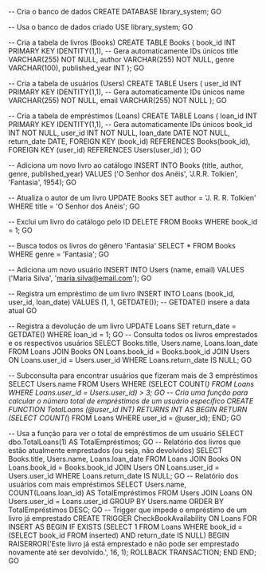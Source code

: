 -- Cria o banco de dados
CREATE DATABASE library_system;
GO

-- Usa o banco de dados criado
USE library_system;
GO

-- Cria a tabela de livros (Books)
CREATE TABLE Books (
    book_id INT PRIMARY KEY IDENTITY(1,1),  -- Gera automaticamente IDs únicos
    title VARCHAR(255) NOT NULL,
    author VARCHAR(255) NOT NULL,
    genre VARCHAR(100),
    published_year INT
);
GO

-- Cria a tabela de usuários (Users)
CREATE TABLE Users (
    user_id INT PRIMARY KEY IDENTITY(1,1),  -- Gera automaticamente IDs únicos
    name VARCHAR(255) NOT NULL,
    email VARCHAR(255) NOT NULL
);
GO

-- Cria a tabela de empréstimos (Loans)
CREATE TABLE Loans (
    loan_id INT PRIMARY KEY IDENTITY(1,1),  -- Gera automaticamente IDs únicos
    book_id INT NOT NULL,
    user_id INT NOT NULL,
    loan_date DATE NOT NULL,
    return_date DATE,
    FOREIGN KEY (book_id) REFERENCES Books(book_id),
    FOREIGN KEY (user_id) REFERENCES Users(user_id)
);
GO

-- Adiciona um novo livro ao catálogo
INSERT INTO Books (title, author, genre, published_year)
VALUES ('O Senhor dos Anéis', 'J.R.R. Tolkien', 'Fantasia', 1954);
GO

-- Atualiza o autor de um livro
UPDATE Books
SET author = 'J. R. R. Tolkien'
WHERE title = 'O Senhor dos Anéis';
GO

-- Exclui um livro do catálogo pelo ID
DELETE FROM Books
WHERE book_id = 1;
GO

-- Busca todos os livros do gênero 'Fantasia'
SELECT * FROM Books WHERE genre = 'Fantasia';
GO

-- Adiciona um novo usuário
INSERT INTO Users (name, email)
VALUES ('Maria Silva', 'maria.silva@email.com');
GO

-- Registra um empréstimo de um livro
INSERT INTO Loans (book_id, user_id, loan_date)
VALUES (1, 1, GETDATE());  -- GETDATE() insere a data atual
GO

-- Registra a devolução de um livro
UPDATE Loans
SET return_date = GETDATE()
WHERE loan_id = 1;
GO
-- Consulta todos os livros emprestados e os respectivos usuários
SELECT Books.title, Users.name, Loans.loan_date
FROM Loans
JOIN Books ON Loans.book_id = Books.book_id
JOIN Users ON Loans.user_id = Users.user_id
WHERE Loans.return_date IS NULL;
GO

-- Subconsulta para encontrar usuários que fizeram mais de 3 empréstimos
SELECT Users.name
FROM Users
WHERE (SELECT COUNT(*) FROM Loans WHERE Loans.user_id = Users.user_id) > 3;
GO
-- Cria uma função para calcular o número total de empréstimos de um usuário específico
CREATE FUNCTION TotalLoans (@user_id INT)
RETURNS INT
AS
BEGIN
    RETURN (SELECT COUNT(*) FROM Loans WHERE user_id = @user_id);
END;
GO

-- Usa a função para ver o total de empréstimos de um usuário
SELECT dbo.TotalLoans(1) AS TotalEmpréstimos;
GO
-- Relatório dos livros que estão atualmente emprestados (ou seja, não devolvidos)
SELECT Books.title, Users.name, Loans.loan_date
FROM Loans
JOIN Books ON Loans.book_id = Books.book_id
JOIN Users ON Loans.user_id = Users.user_id
WHERE Loans.return_date IS NULL;
GO
-- Relatório dos usuários com mais empréstimos
SELECT Users.name, COUNT(Loans.loan_id) AS TotalEmpréstimos
FROM Users
JOIN Loans ON Users.user_id = Loans.user_id
GROUP BY Users.name
ORDER BY TotalEmpréstimos DESC;
GO
-- Trigger que impede o empréstimo de um livro já emprestado
CREATE TRIGGER CheckBookAvailability
ON Loans
FOR INSERT
AS
BEGIN
    IF EXISTS (SELECT 1 FROM Loans WHERE book_id = (SELECT book_id FROM inserted) AND return_date IS NULL)
    BEGIN
        RAISERROR('Este livro já está emprestado e não pode ser emprestado novamente até ser devolvido.', 16, 1);
        ROLLBACK TRANSACTION;
    END
END;
GO
